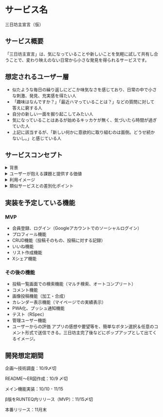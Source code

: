 # サービス名

三日坊主宣言（仮）

## サービス概要

「三日坊主宣言」は、気になっていることや新しいことを気軽に試して共有し合うことで、変わり映えのない日常から小さな発見を得られるサービスです。

## 想定されるユーザー層

- 似たような毎日の繰り返しにどこか味気なさを感じており、日常の中で小さな刺激、発見、充実感を得たい人
- 「趣味はなんですか？」「最近ハマっていることは？」などの質問に対して答えに窮する人
- 自分の新しい一面を掘り起こしてみたい人
- 気になっていることはあるが始めるキッカケが無く、気づいたら時間が過ぎていた人
- 上記に該当するが、「新しい何かに意欲的に取り組むのは面倒。どうせ続かないし。」と感じている人

## サービスコンセプト

<details>
<summary>背景</summary>

自分には趣味や習慣として人に話すものが特になく、以前からなんとなく単調な毎日を送っている感覚がありました。  
また、自己紹介や自己分析、開発するアプリの案出しなど多くの場面で、自分なりの切り口をなかなか見出せないというモヤモヤを感じていました。

そんな状況を変えたくて、「三日限定で次々と新しいことを試して気づきをメモしてみる」という取り組みを始めたところ、興味の幅が広がり、自分の知らない一面を掘り起こせたように感じています。

「趣味や習慣がない」という感覚についても、意識的に目を向けられていないからそう思い込んでいるのであり、知らないだけ、気づいてないだけで実は身の回りにたくさんの面白いことがあると気づきました。

この体験を通して、以下のように考えるようになりました

- この体験を、アプリによってより簡単かつ継続的に実現できるようにしたい
- 同じように感じる人に対して、この体験ができる場を提供したい

このような背景から、「三日限定で何かに取り組み、マンネリ化しがちな日常から小さな発見を得る」というコンセプトのアプリを開発したいと考えました。

ストレスや手間なく使えて日常に溶け込み、利用するほどに「前よりも毎日がちょっと面白いかも」と思えるアプリにしていきたいと思っています。
</details>

<details>
<summary>ユーザーが抱える課題と提供する価値</summary>
課題：

マンネリ化しがちな日常に少しの刺激や発見があると嬉しいが、意気込んで何かに取り組むのは億劫

提供する価値：

- アプリの機能として、自分で決めたことを三日間試してみる機会、他者と共有する場を提供
- アプリを利用することで、自分の好きなことや趣味と呼べるものに出会う体験、自分を再発見するきっかけを提供
</details>

<details>
<summary>利用イメージ</summary>

- ログイン/新規登録をしない状態では、全ユーザーの三日取り組むこと（三日坊主と呼ぶ）一覧画面と詳細画面の閲覧のみ可能。皆がどんなことに取り組んでいるのか気軽に見ることができる。
- 自分の三日坊主を設定する場合はログイン/新規登録が必要。Googleアカウントでのソーシャルログインを実装
- 三日坊主の登録
    - 概要、取り組む期間、カテゴリ、意気込み（必須）、詳細（任意）などを入力
        - 必須項目は、基本的にすべてボタン選択で完結する
        - 画面に表示されたフォームの各欄に入力するのではなく、各項目の入力（選択）画面が1つずつ画面に表示され、スライド式に横に進んでいくイメージ
        - 三日坊主が思い浮かばない人向けに、「概要」設定の入り口は「自分で選択」か「自動設定」を選べる。「自動設定」の場合は2~3個の質問に答えることで自動で設定される（あらかじめいくつかデータを用意しておく）
          
    - 記録を促す通知の時間帯も設定する
        - デフォルトで決められているが、変えたい人は変えられる
        - 通知は、アプリをPWA化してプッシュ通知するイメージ
          
    - 設定した時点でXにシェアできる
  
    - 設定後はその三日坊主の詳細画面に遷移する。設定した内容をもとに、他のユーザーの類似する三日坊主投稿が表示される。自分と似た志向性を持つユーザーの情報を閲覧できる
    
- 三日坊主一覧画面
    - 全ユーザーの三日坊主を閲覧できる。各投稿はカード形式で横並び且つ複数行にわたって表示されており、下記事項が表示されている。また、各投稿をクリックすると詳細画面に遷移し、詳細の閲覧やコメントもできる。
      
      共通項目    
      - 概要
      - ユーザー名
      - カテゴリ
      - 取り組む期間
      - 意気込み
      - 現在のステータス
        - 三日間のうち何日目か。プログレスバーや三日分のスタンプなどで表現。三日間完了していれば完了済みと表示。
        
    
      他のユーザーの三日坊主の場合
    
      - いいねボタン
      - 「リストに追加」ボタン（いいねボタンのように数が表示される＋自分の「三日坊主リスト」に追加される。Twitterのブックマークのようなイメージ）
    
      自分の三日坊主の場合
    
      - 記録ボタン
      - 削除ボタン  
          (決めた内容を後から編集できてしまうのは「三日だけ集中して取り組む」という趣旨にそぐわないと考え、編集ボタンは設定しない設計を検討している)
    
    - 概要やカテゴリ、ステータスで絞り込み検索ができる（マルチ検索、オートコンプリート）。また、表示をリスト追加数が多い人気順に並び替えられる。
    - ユーザー名をクリックすると、当該ユーザーの詳細画面に遷移する。
    
- 日々の三日坊主の記録
    - 一覧画面、詳細画面での自分の投稿に設置された「記録する」ボタンから記録画面に遷移し、下記事項を記録できる。三日坊主の登録時と同様、各項目専用の入力（選択欄）が順に画面に表示され、スライド式で横に進んでいくイメージ。
    
      必須
    
      - 取り組んだかどうか（YES/NO）
      - 今の気分（3種類の表情から選択など）
      - 明日のやる気（50%, 100%, 150%など）
    
      任意（公開/非公開も選べる。デフォルトは公開）
    
      - コメント
      - 関連（取り組みに関する画像やリンクなどの添付）
    
    - 記録を促す通知は必須だと考えているため、設定した時間にプッシュ通知を送る。受け取った通知をクリックすると記録画面に遷移できる。
    - 三日目の記録が完了したら、「三日坊主を完了する」ボタンが表示されたポップアップが出てくる。クリックすると該当する三日坊主のステータスが完了済みになり、完了報告をXでシェアできる。また、次の三日坊主の設定を促される。
    
- 三日坊主リスト
    - 自分が取り組んでみたい三日坊主のリストを作れる。マイページの「マイ三日坊主リスト」からリストページに遷移し、自由に入力できる。また、一覧画面の他のユーザーの投稿にある「リストに追加」ボタンからの追加も可能。
    - リストを作成している場合、新たに三日坊主を登録する際にレコメンドとして表示される。
    
- ユーザー詳細画面
    - 該当するユーザーのユーザー名、通算何日坊主か、今までの三日坊主実績等を閲覧できる。三日坊主実績に関しては、一覧画面と同様のカード形式表示とカレンダー表示を切り替えられる。
- マイページ
    - ユーザー名、通算何日坊主かの表示
    - 三日坊主の実績をカレンダーに表示
    - マイ三日坊主リストの表示
    - プロフィールの表示・編集
</details>

<details>
<summary>類似サービスとの差別化ポイント</summary>
テーマや切り口で直接的に競合となるアプリはあまりないと感じていますが、日々の取り組みを記録するという面では以下のような習慣化アプリが類似サービスであると考えています。

### 類似サービス：

- みんチャレ - 三日坊主防止アプリ
- 継続する技術
- my nicca – 目標達成のためのシンプル習慣化アプリ

上記の類似サービスに対し、本サービスの差別化ポイントは以下のとおりです。

### **アプリの目的：**

多くの習慣化アプリは（当然ですが）ユーザーが継続することをゴールとし、そのための工夫がなされています。
一方、このアプリの目的は「単調な毎日から小さな発見を得て、日常をほんの少し豊かにする」ことであるため、三日坊主を奨励し、記録作業も極力負担のない設計を目指しています。

このような、「三日だけ続ければ良い、記録も最低限で良い」という心理的負担の軽さは、本アプリ独特の差別化ポイントであると考えます。

### **自分だけの継続記録：**

自分が取り組んだ三日坊主がコレクションのように表示され、且つカレンダーで三日ごとに別の表示がなされるため、「自分だけの継続記録」として視覚的にも残ります。

日常の中に少し変化が欲しいと考えていた頃に比べ、アプリ利用後は数々の三日坊主を経て色んなことを感じた自分になっています。自分のことを前より少し好きになっているかもしれません。

短いスパンで多種多様なことに取り組むからこそ得られる気づきや感情は、本アプリを利用することの大きな特徴であると考えます。

</details>

## 実装を予定している機能

### MVP

- 会員登録、ログイン（Googleアカウントでのソーシャルログイン）
- プロフィール機能
- CRUD機能（投稿そのもの、投稿に対する記録）
- いいね機能
- リスト作成機能
- Xシェア機能

### その後の機能

- 投稿一覧画面での検索機能（マルチ検索、オートコンプリート）
- コメント機能
- 画像投稿機能（加工・合成）
- カレンダー表示機能（マイページでの実績表示）
- PWA化、プッシュ通知機能
- テスト（RSpec）
- 管理ユーザー機能
- ユーザーからの評価
アプリの感想や要望等を、簡単なボタン選択＆任意のコメント形式で送信できる。三日坊主完了後などにポップアップとして出てくるイメージ。
    
    

## 開発想定期間

企画〜技術調査：10/9〆切

README〜ER図作成：10/9 〆切

メイン機能実装：10/10 - 11/15

β版をRUNTEQ内リリース（MVP）：11/15〆切

本番リリース：11月末
